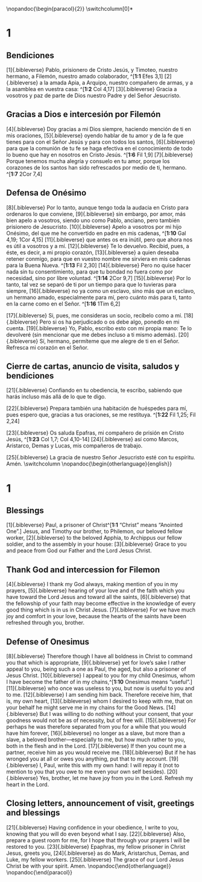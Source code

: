  \nopandoc{\begin{paracol}{2}}
\switchcolumn[0]*

# 1
## Bendiciones
[1]{.bibleverse} Pablo, prisionero de Cristo Jesús, y Timoteo, nuestro hermano, a Filemón, nuestro amado colaborador, ^[**1:1** Efes 3,1] [2]{.bibleverse} a la amada Apia, a Arquipo, nuestro compañero de armas, y a la asamblea en vuestra casa: ^[**1:2** Col 4,17] [3]{.bibleverse} Gracia a vosotros y paz de parte de Dios nuestro Padre y del Señor Jesucristo.

## Gracias a Dios e intercesión por Filemón
[4]{.bibleverse} Doy gracias a mi Dios siempre, haciendo mención de ti en mis oraciones, [5]{.bibleverse} oyendo hablar de tu amor y de la fe que tienes para con el Señor Jesús y para con todos los santos, [6]{.bibleverse} para que la comunión de tu fe se haga efectiva en el conocimiento de todo lo bueno que hay en nosotros en Cristo Jesús. ^[**1:6** Fil 1,9] [7]{.bibleverse} Porque tenemos mucha alegría y consuelo en tu amor, porque los corazones de los santos han sido refrescados por medio de ti, hermano. ^[**1:7** 2Cor 7,4]

## Defensa de Onésimo
[8]{.bibleverse} Por lo tanto, aunque tengo toda la audacia en Cristo para ordenaros lo que conviene, [9]{.bibleverse} sin embargo, por amor, más bien apelo a vosotros, siendo uno como Pablo, anciano, pero también prisionero de Jesucristo. [10]{.bibleverse} Apelo a vosotros por mi hijo Onésimo, del que me he convertido en padre en mis cadenas, ^[**1:10** Gal 4,19; 1Cor 4,15] [11]{.bibleverse} que antes os era inútil, pero que ahora nos es útil a vosotros y a mí. [12]{.bibleverse} Te lo devuelvo. Recibid, pues, a éste, es decir, a mi propio corazón, [13]{.bibleverse} a quien deseaba retener conmigo, para que en vuestro nombre me sirviera en mis cadenas para la Buena Nueva. ^[**1:13** Fil 2,30] [14]{.bibleverse} Pero no quise hacer nada sin tu consentimiento, para que tu bondad no fuera como por necesidad, sino por libre voluntad. ^[**1:14** 2Cor 9,7] [15]{.bibleverse} Por lo tanto, tal vez se separó de ti por un tiempo para que lo tuvieras para siempre, [16]{.bibleverse} no ya como un esclavo, sino más que un esclavo, un hermano amado, especialmente para mí, pero cuánto más para ti, tanto en la carne como en el Señor. ^[**1:16** 1Tim 6,2]

[17]{.bibleverse} Si, pues, me consideras un socio, recíbelo como a mí. [18]{.bibleverse} Pero si os ha perjudicado o os debe algo, ponedlo en mi cuenta. [19]{.bibleverse} Yo, Pablo, escribo esto con mi propia mano: Te lo devolveré (sin mencionar que me debes incluso a ti mismo además). [20]{.bibleverse} Sí, hermano, permíteme que me alegre de ti en el Señor. Refresca mi corazón en el Señor.

## Cierre de cartas, anuncio de visita, saludos y bendiciones
[21]{.bibleverse} Confiando en tu obediencia, te escribo, sabiendo que harás incluso más allá de lo que te digo.

[22]{.bibleverse} Prepara también una habitación de huéspedes para mí, pues espero que, gracias a tus oraciones, se me restituya. ^[**1:22** Fil 1,25; Fil 2,24]

[23]{.bibleverse} Os saluda Epafras, mi compañero de prisión en Cristo Jesús, ^[**1:23** Col 1,7; Col 4,10-14] [24]{.bibleverse} así como Marcos, Aristarco, Demas y Lucas, mis compañeros de trabajo.

[25]{.bibleverse} La gracia de nuestro Señor Jesucristo esté con tu espíritu. Amén.
\switchcolumn
\nopandoc{\begin{otherlanguage}{english}}

# 1
## Blessings
[1]{.bibleverse} Paul, a prisoner of Christ^[**1:1** “Christ” means “Anointed One”.] Jesus, and Timothy our brother, to Philemon, our beloved fellow worker, [2]{.bibleverse} to the beloved Apphia, to Archippus our fellow soldier, and to the assembly in your house: [3]{.bibleverse} Grace to you and peace from God our Father and the Lord Jesus Christ.

## Thank God and intercession for Filemon
[4]{.bibleverse} I thank my God always, making mention of you in my prayers, [5]{.bibleverse} hearing of your love and of the faith which you have toward the Lord Jesus and toward all the saints, [6]{.bibleverse} that the fellowship of your faith may become effective in the knowledge of every good thing which is in us in Christ Jesus. [7]{.bibleverse} For we have much joy and comfort in your love, because the hearts of the saints have been refreshed through you, brother.

## Defense of Onesimus
[8]{.bibleverse} Therefore though I have all boldness in Christ to command you that which is appropriate, [9]{.bibleverse} yet for love’s sake I rather appeal to you, being such a one as Paul, the aged, but also a prisoner of Jesus Christ. [10]{.bibleverse} I appeal to you for my child Onesimus, whom I have become the father of in my chains,^[**1:10** Onesimus means “useful”.] [11]{.bibleverse} who once was useless to you, but now is useful to you and to me. [12]{.bibleverse} I am sending him back. Therefore receive him, that is, my own heart, [13]{.bibleverse} whom I desired to keep with me, that on your behalf he might serve me in my chains for the Good News. [14]{.bibleverse} But I was willing to do nothing without your consent, that your goodness would not be as of necessity, but of free will. [15]{.bibleverse} For perhaps he was therefore separated from you for a while that you would have him forever, [16]{.bibleverse} no longer as a slave, but more than a slave, a beloved brother—especially to me, but how much rather to you, both in the flesh and in the Lord. [17]{.bibleverse} If then you count me a partner, receive him as you would receive me. [18]{.bibleverse} But if he has wronged you at all or owes you anything, put that to my account. [19]{.bibleverse} I, Paul, write this with my own hand: I will repay it (not to mention to you that you owe to me even your own self besides). [20]{.bibleverse} Yes, brother, let me have joy from you in the Lord. Refresh my heart in the Lord.

## Closing letters, announcement of visit, greetings and blessings
[21]{.bibleverse} Having confidence in your obedience, I write to you, knowing that you will do even beyond what I say. [22]{.bibleverse} Also, prepare a guest room for me, for I hope that through your prayers I will be restored to you. [23]{.bibleverse} Epaphras, my fellow prisoner in Christ Jesus, greets you, [24]{.bibleverse} as do Mark, Aristarchus, Demas, and Luke, my fellow workers. [25]{.bibleverse} The grace of our Lord Jesus Christ be with your spirit. Amen.
\nopandoc{\end{otherlanguage}}
\nopandoc{\end{paracol}}
